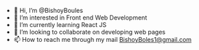 - 👋 Hi, I’m @BishoyBoules
- 👀 I’m interested in Front end Web Development
- 🌱 I’m currently learning React JS
- 💞️ I’m looking to collaborate on developing web pages
- 📫 How to reach me through my mail BishoyBoles1@gmail.com

<!---
BishoyBoules/BishoyBoules is a ✨ special ✨ repository because its `README.md` (this file) appears on your GitHub profile.
You can click the Preview link to take a look at your changes.
--->
